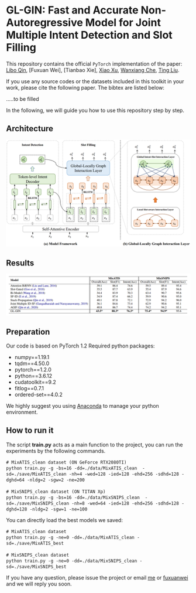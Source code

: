 # GL-GIN: Fast and Accurate Non-Autoregressive Model for Joint Multiple Intent Detection and Slot Filling

This repository contains the official `PyTorch` implementation of the paper: [Libo Qin](http://ir.hit.edu.cn/~lbqin/), [Fuxuan Wei], [Tianbao Xie], [Xiao Xu](https://looperxx.github.io/), [Wanxiang Che](http://ir.hit.edu.cn/~car/chinese.htm), [Ting Liu](http://ir.hit.edu.cn/~liuting/).

If you use any source codes or the datasets included in this toolkit in your work, please cite the following paper. The bibtex are listed below:

.....to be filled

In the following, we will guide you how to use this repository step by step.

## Architecture

![framework](pictures/main.png)

## Results

![results](pictures/results.png)

## Preparation

Our code is based on PyTorch 1.2 Required python packages:

-   numpy==1.19.1
-   tqdm==4.50.0
-   pytorch==1.2.0
-   python==3.6.12
-   cudatoolkit==9.2
-   fitlog==0.7.1
-   ordered-set==4.0.2

We highly suggest you using [Anaconda](https://www.anaconda.com/) to manage your python environment.

## How to run it
The script **train.py** acts as a main function to the project, you can run the experiments by the following commands.
```Shell
# MixATIS_clean dataset (ON GeForce RTX2080TI)
python train.py -g -bs=16 -dd=./data/MixATIS_clean  -sd=./save/MixATIS_clean -nh=4 -wed=128 -ied=128 -ehd=256 -sdhd=128 -dghd=64 -nldg=2 -sgw=2 -ne=200

# MixSNIPS_clean dataset (ON TITAN Xp)
python train.py -g -bs=16 -dd=./data/MixSNIPS_clean  -sd=./save/MixSNIPS_clean -nh=8 -wed=64 -ied=128 -ehd=256 -sdhd=128 -dghd=128 -nldg=2 -sgw=1 -ne=100
```

You can directly load the best models we saved:
```Shell
# MixATIS_clean dataset
python train.py -g -ne=0 -dd=./data/MixATIS_clean -sd=./save/MixATIS_best

# MixSNIPS_clean dataset
python train.py -g -ne=0 -dd=./data/MixSNIPS_clean -sd=./save/MixSNIPS_best
```



If you have any question, please issue the project or email [me](mailto:lbqin@ir.hit.edu.cn) or [fuxuanwei](mailto:fuxuanwei@ir.hit.edu.cn) and we will reply you soon.



